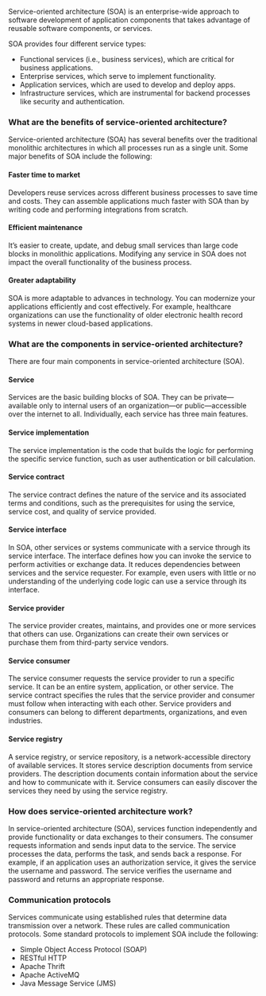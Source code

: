 Service-oriented architecture (SOA) is an enterprise-wide approach to software development of application components that takes advantage of reusable software components, or services.

SOA provides four different service types:

- Functional services (i.e., business services), which are critical for business applications.
- Enterprise services, which serve to implement functionality.
- Application services, which are used to develop and deploy apps.
- Infrastructure services, which are instrumental for backend processes like security and authentication.

### What are the benefits of service-oriented architecture?
Service-oriented architecture (SOA) has several benefits over the traditional monolithic architectures in which all processes run as a single unit. Some major benefits of SOA include the following:

#### Faster time to market
Developers reuse services across different business processes to save time and costs. They can assemble applications much faster with SOA than by writing code and performing integrations from scratch.

#### Efficient maintenance
It’s easier to create, update, and debug small services than large code blocks in monolithic applications. Modifying any service in SOA does not impact the overall functionality of the business process.

#### Greater adaptability
SOA is more adaptable to advances in technology. You can modernize your applications efficiently and cost effectively. For example, healthcare organizations can use the functionality of older electronic health record systems in newer cloud-based applications.

### What are the components in service-oriented architecture?
There are four main components in service-oriented architecture (SOA).

#### Service
Services are the basic building blocks of SOA. They can be private—available only to internal users of an organization—or public—accessible over the internet to all. Individually, each service has three main features.

#### Service implementation
The service implementation is the code that builds the logic for performing the specific service function, such as user authentication or bill calculation.

#### Service contract
The service contract defines the nature of the service and its associated terms and conditions, such as the prerequisites for using the service, service cost, and quality of service provided.
 
#### Service interface
In SOA, other services or systems communicate with a service through its service interface. The interface defines how you can invoke the service to perform activities or exchange data. It reduces dependencies between services and the service requester. For example, even users with little or no understanding of the underlying code logic can use a service through its interface.
#### Service provider
The service provider creates, maintains, and provides one or more services that others can use. Organizations can create their own services or purchase them from third-party service vendors.

#### Service consumer
The service consumer requests the service provider to run a specific service. It can be an entire system, application, or other service. The service contract specifies the rules that the service provider and consumer must follow when interacting with each other. Service providers and consumers can belong to different departments, organizations, and even industries.

#### Service registry
A service registry, or service repository, is a network-accessible directory of available services. It stores service description documents from service providers. The description documents contain information about the service and how to communicate with it. Service consumers can easily discover the services they need by using the service registry.

### How does service-oriented architecture work?
In service-oriented architecture (SOA), services function independently and provide functionality or data exchanges to their consumers. The consumer requests information and sends input data to the service. The service processes the data, performs the task, and sends back a response. For example, if an application uses an authorization service, it gives the service the username and password. The service verifies the username and password and returns an appropriate response.

### Communication protocols
Services communicate using established rules that determine data transmission over a network. These rules are called communication protocols. Some standard protocols to implement SOA include the following:

- Simple Object Access Protocol (SOAP)
- RESTful HTTP
- Apache Thrift
- Apache ActiveMQ
- Java Message Service (JMS)